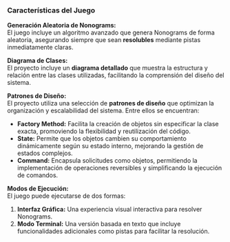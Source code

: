 ### Características del Juego

**Generación Aleatoria de Nonograms:**  
El juego incluye un algoritmo avanzado que genera Nonograms de forma aleatoria, asegurando siempre que sean **resolubles** mediante pistas inmediatamente claras.

**Diagrama de Clases:**  
El proyecto incluye un **diagrama detallado** que muestra la estructura y relación entre las clases utilizadas, facilitando la comprensión del diseño del sistema.

**Patrones de Diseño:**  
El proyecto utiliza una selección de **patrones de diseño** que optimizan la organización y escalabilidad del sistema. Entre ellos se encuentran:  
- **Factory Method:** Facilita la creación de objetos sin especificar la clase exacta, promoviendo la flexibilidad y reutilización del código.  
- **State:** Permite que los objetos cambien su comportamiento dinámicamente según su estado interno, mejorando la gestión de estados complejos.  
- **Command:** Encapsula solicitudes como objetos, permitiendo la implementación de operaciones reversibles y simplificando la ejecución de comandos.  

**Modos de Ejecución:**  
El juego puede ejecutarse de dos formas:  
1. **Interfaz Gráfica:** Una experiencia visual interactiva para resolver Nonograms.  
2. **Modo Terminal:** Una versión basada en texto que incluye funcionalidades adicionales como pistas para facilitar la resolución.